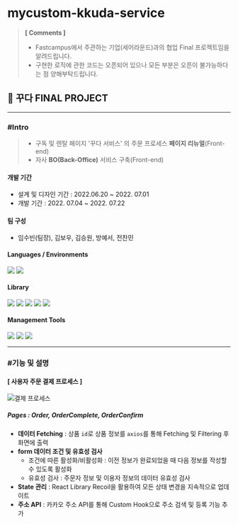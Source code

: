# mycustom-kkuda-service

> **[ Comments ]**
>
> - Fastcampus에서 주관하는 기업(세어라운드)과의 협업 Final 프로젝트임을 알려드립니다.
> - 구현한 로직에 관한 코드는 오픈되어 있으나 모든 부분은 오픈이 불가능하다는 점 양해부탁드립니다.

## 💎 꾸다 FINAL PROJECT

---

### #Intro

> - 구독 및 렌탈 페이지 '꾸다 서비스' 의 주문 프로세스 **페이지 리뉴얼**(Front-end)
> - 자사 **BO(Back-Office)** 서비스 구축(Front-end)

#### 개발 기간

- 설계 및 디자인 기간 : 2022.06.20 ~ 2022. 07.01
- 개발 기간 : 2022. 07.04 ~ 2022. 07.22

#### 팀 구성

- 임수빈(팀장), 김보우, 김승원, 방예서, 전찬민

#### Languages / Environments

   <img src="https://img.shields.io/badge/javascript-F7DF1E?style=for-the-badge&logo=javascript&logoColor=black">
   <img src="https://img.shields.io/badge/react-61DAFB?style=for-the-badge&logo=react&logoColor=black">

#### Library

<span>
  <img src="https://img.shields.io/badge/styled_Components-DB7093?style=for-the-badge&logo=styled-components&logoColor=white">
  <img src="https://img.shields.io/badge/axios-512BD4?style=for-the-badge&logo=&logoColor=">
  <img src="https://img.shields.io/badge/date_fns-A9225C?style=for-the-badge&logo=&logoColor=">
  <img src="https://img.shields.io/badge/react_datepicker-83B81A?style=for-the-badge&logo=&logoColor=">
 <img src="https://img.shields.io/badge/ToastUIEditor-0085CA?style=for-the-badge&logo=&logoColor=">
</span>

#### Management Tools

<span>
  <img src="https://img.shields.io/badge/VSCOde-007ACC?style=for-the-badge&logo=visualstudiocode&logoColor=">
  <img src="https://img.shields.io/badge/git-F05032?style=for-the-badge&logo=git&logoColor=white">
  <img src="https://img.shields.io/badge/notion-000000?style=for-the-badge&logo=notion&logoColor=white">
</span>

---

### #기능 및 설명

#### [ 사용자 주문 결제 프로세스 ]

![결제 프로세스](https://user-images.githubusercontent.com/98930796/180378264-b734412f-0797-4e18-bdd9-fc07350d4982.png)

##### Pages : Order, OrderComplete, OrderConfirm

- **데이터 Fetching** : 상품 `id`로 상품 정보를 `axios`를 통해 Fetching 및 Filtering 후 화면에 출력
- **form 데이터 조건 및 유효성 검사**
  - 조건에 따른 활성화/비활성화 : 이전 정보가 완료되었을 때 다음 정보를 작성할 수 있도록 활성화
  - 유효성 검사 : 주문자 정보 및 이용자 정보의 데이터 유효성 검사
- **State 관리** : React Library Recoil을 활용하여 모든 상태 변경을 지속적으로 업데이트
- **주소 API** : 카카오 주소 API를 통해 Custom Hook으로 주소 검색 및 등록 기능 추가
